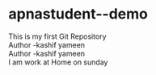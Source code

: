 # apnastudent--demo
This is my first Git Repository
<br>
Author -kashif yameen
<br>
Author -kashif yameen
<br>
I am work at Home on sunday
